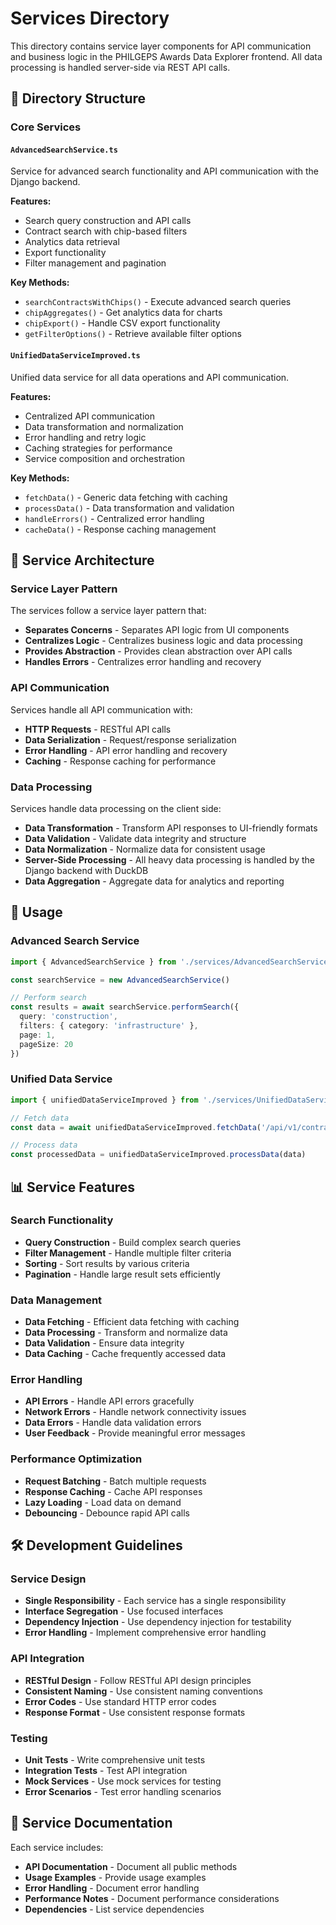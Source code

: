 # Services Directory

This directory contains service layer components for API communication and business logic in the PHILGEPS Awards Data Explorer frontend. All data processing is handled server-side via REST API calls.

## 📁 Directory Structure

### Core Services

#### `AdvancedSearchService.ts`
Service for advanced search functionality and API communication with the Django backend.

**Features:**
- Search query construction and API calls
- Contract search with chip-based filters
- Analytics data retrieval
- Export functionality
- Filter management and pagination

**Key Methods:**
- `searchContractsWithChips()` - Execute advanced search queries
- `chipAggregates()` - Get analytics data for charts
- `chipExport()` - Handle CSV export functionality
- `getFilterOptions()` - Retrieve available filter options

#### `UnifiedDataServiceImproved.ts`
Unified data service for all data operations and API communication.

**Features:**
- Centralized API communication
- Data transformation and normalization
- Error handling and retry logic
- Caching strategies for performance
- Service composition and orchestration

**Key Methods:**
- `fetchData()` - Generic data fetching with caching
- `processData()` - Data transformation and validation
- `handleErrors()` - Centralized error handling
- `cacheData()` - Response caching management

## 🎯 Service Architecture

### Service Layer Pattern
The services follow a service layer pattern that:
- **Separates Concerns** - Separates API logic from UI components
- **Centralizes Logic** - Centralizes business logic and data processing
- **Provides Abstraction** - Provides clean abstraction over API calls
- **Handles Errors** - Centralizes error handling and recovery

### API Communication
Services handle all API communication with:
- **HTTP Requests** - RESTful API calls
- **Data Serialization** - Request/response serialization
- **Error Handling** - API error handling and recovery
- **Caching** - Response caching for performance

### Data Processing
Services handle data processing on the client side:
- **Data Transformation** - Transform API responses to UI-friendly formats
- **Data Validation** - Validate data integrity and structure
- **Data Normalization** - Normalize data for consistent usage
- **Server-Side Processing** - All heavy data processing is handled by the Django backend with DuckDB
- **Data Aggregation** - Aggregate data for analytics and reporting

## 🔧 Usage

### Advanced Search Service
```typescript
import { AdvancedSearchService } from './services/AdvancedSearchService'

const searchService = new AdvancedSearchService()

// Perform search
const results = await searchService.performSearch({
  query: 'construction',
  filters: { category: 'infrastructure' },
  page: 1,
  pageSize: 20
})
```

### Unified Data Service
```typescript
import { unifiedDataServiceImproved } from './services/UnifiedDataServiceImproved'

// Fetch data
const data = await unifiedDataServiceImproved.fetchData('/api/v1/contracts/')

// Process data
const processedData = unifiedDataServiceImproved.processData(data)
```

## 📊 Service Features

### Search Functionality
- **Query Construction** - Build complex search queries
- **Filter Management** - Handle multiple filter criteria
- **Sorting** - Sort results by various criteria
- **Pagination** - Handle large result sets efficiently

### Data Management
- **Data Fetching** - Efficient data fetching with caching
- **Data Processing** - Transform and normalize data
- **Data Validation** - Ensure data integrity
- **Data Caching** - Cache frequently accessed data

### Error Handling
- **API Errors** - Handle API errors gracefully
- **Network Errors** - Handle network connectivity issues
- **Data Errors** - Handle data validation errors
- **User Feedback** - Provide meaningful error messages

### Performance Optimization
- **Request Batching** - Batch multiple requests
- **Response Caching** - Cache API responses
- **Lazy Loading** - Load data on demand
- **Debouncing** - Debounce rapid API calls

## 🛠️ Development Guidelines

### Service Design
- **Single Responsibility** - Each service has a single responsibility
- **Interface Segregation** - Use focused interfaces
- **Dependency Injection** - Use dependency injection for testability
- **Error Handling** - Implement comprehensive error handling

### API Integration
- **RESTful Design** - Follow RESTful API design principles
- **Consistent Naming** - Use consistent naming conventions
- **Error Codes** - Use standard HTTP error codes
- **Response Format** - Use consistent response formats

### Testing
- **Unit Tests** - Write comprehensive unit tests
- **Integration Tests** - Test API integration
- **Mock Services** - Use mock services for testing
- **Error Scenarios** - Test error handling scenarios

## 📝 Service Documentation

Each service includes:
- **API Documentation** - Document all public methods
- **Usage Examples** - Provide usage examples
- **Error Handling** - Document error handling
- **Performance Notes** - Document performance considerations
- **Dependencies** - List service dependencies

